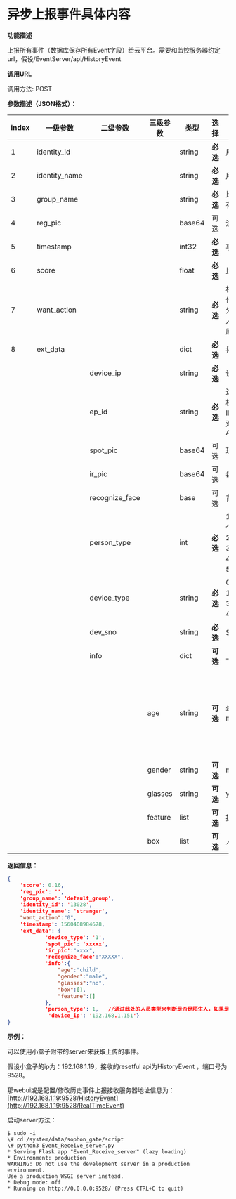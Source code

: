 # 异步上报事件具体内容

**功能描述**

上报所有事件（数据库保存所有Event字段）给云平台。需要和监控服务器约定url，假设/EventServer/api/HistoryEvent

**调用URL**

调用方法: POST

**参数描述（JSON格式）：**

| **index** | **一级参数**  | **二级参数**   | 三级参数 | 类型   | **选择** | **说明**                                                     |  举例                    |
| --------- | ------------- | -------------- | ------ | -------- | ------------------------------------------------------------ | ----------------------------------------------------- | --------- |
| 1         | identity_id   |                |                | string | **必选** | 用户编号                                                     | "13435454"                                            |
| 2         | identity_name |                |                | string | **必选** | 用户名称                                                     | "Tom"                                                 |
| 3         | group_name    |                |                | string | **必选** | 比对的group name，如果没有group_name返回group_id             | "default_group"                                       |
| 4         | reg_pic       |                |                | base64 | 可选     | 注册的人脸底库，可配置去除                                   |                                                       |
| 5         | timestamp     |                |                | int32  | **必选** | 事件发生的时间戳                                             | 1565771454932                                         |
| 6         | score         |                |                | float  | **必选** | 比对的分数                                                   | 0.23                                                  |
| 7 | want_action | | | string | **必选** | 根据该字段判断需要进行的操作： ”0“：默认值， 不进行额外操作。 ”1001“：新的陌生人注册。 ”1002“：人脸注册底库更新。 | ”0“ |
| 8       | ext_data      |                |                | dict   | **必选** | 拓展数据字段，可迭代添加                                     |                                                       |
|           |               | device_ip      |       | string | **必选** | 设备ip                                                       | "192.168.1.101"                                       |
|           |               | ep_id          |           | string | **必选** | 边缘节点ID，是指SE3 AI迷你机连接的采集设备的ID。<br />ID：dev_sno和IP的组合，用双下划线做连接。举例：AKOPKKKKK__192.168.1.25 | "3714be15-09b3-41ec-b9ce-62b668e5fa32__192.168.1.101" |
|           |               | spot_pic       |        | base64 | 可选 | 现场照片                                   |                                                       |
| | | ir_pic | | base64 | 可选 | 每张人脸的红外照片 | |
| | | recognize_face |  | base | 可选 | 背景图中的每张人脸图 | |
|           |               | person_type    |     | int    | **必选** | 1:员工（默认为员工，包括这个字段不存在的情况）<br />2: 访客<br />3: 黑名单<br />4：陌生人<br />5：VIP | 1                                                     |
|           |               | device_type    |     | string | **必选** | 0：闸机，<br />1：抓拍机 <br />3：IPC 动态 <br />4：门禁 | 0                                                     |
|           |               | dev_sno        |         | string | **必选** | SE3 AI迷你机唯一标识授权码                                   |                                                       |
| | | info           |          | dict   | **可选** | 上传人脸属性等                                               | {}                                                           |
| | |                | age      | string | **可选** | 年龄,  child / juvenile / youth / middle-aged /aged          | 0   <   age < 6:   儿童，child<br />6 <=  age < 18 : 少年，juvenile****<br />18 <= age < 40: 青年，youth<br /><br />40 <= age < 65: 中年，middle-aged<br /><br />65 <= age       :  老年，aged**** |
| | |                | gender   | string | **可选** | male/female | |
| | |                | glasses  | string | **可选** | yes/no | |
| | | | feature | list | **可选** | 提取的人脸特征值数组 | |
| | | | box | list | **可选** | 人脸的box | |



**返回信息：**

```json
{
	'score': 0.16, 
	'reg_pic': '', 
	'group_name': 'default_group', 
	'identity_id': '13028', 
	'identity_name': 'stranger', 
    "want_action":"0",
	'timestamp': 1560408984678, 
	'ext_data': {
			'device_type': '1',
			'spot_pic': 'xxxxx',
        	'ir_pic':"xxxx",
        	'recognize_face':"XXXXX",
        	'info':{
                "age":"child",
                "gender":"male",
                "glasses":"no",
                "box":[],
                "feature":[]
            },
			'person_type': 1,   //通过此处的人员类型来判断是否是陌生人，如果是person_type为4， 则是陌生人，且fiqa_result为False，则说明陌生人的图片质量不是很好，不能进行再次下发注册
			 'device_ip': '192.168.1.151'}
}
```

**示例：**

可以使用小盒子附带的server来获取上传的事件。

假设小盒子的ip为：192.168.1.19，接收的resetful api为HistoryEvent ，端口号为9528。

那webui或是配置/修改历史事件上报接收服务器地址信息为：[http://192.168.1.19:9528/HistoryEvent](http://192.168.1.19:9528/RealTimeEvent)

启动server方法：

```shell
$ sudo -i
\# cd /system/data/sophon_gate/script
\# python3 Event_Receive_server.py
* Serving Flask app "Event_Receive_server" (lazy loading)
* Environment: production
WARNING: Do not use the development server in a production environment.
Use a production WSGI server instead.
* Debug mode: off
* Running on http://0.0.0.0:9528/ (Press CTRL+C to quit)
```


